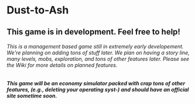 # Dust-to-Ash
## This game is in development. Feel free to help! 

###### This is a management based game still in extremely early developement. We're planning on adding tons of stuff later. We plan on having a story line, many levels, mobs, exploration, and tons of other features later. Please see the Wiki for more details on planned features.

##### This game will be an economy simulator packed with crap tons of other features, (e.g., deleting your operating syst-) and should have an official site sometime soon.
